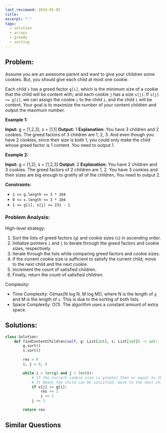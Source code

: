 ```yaml
---
last_reviewed: 2024-01-01
title: 
excerpt: "-"
tags:
  - solution
  - arrays
  - greedy
  - sorting
---
```

## Problem:
Assume you are an awesome parent and want to give your children some cookies. But, you should give each child at most one cookie.

Each child `i` has a greed factor `g[i]`, which is the minimum size of a cookie that the child will be content with; and each cookie `j` has a size `s[j]`. If `s[j] >= g[i]`, we can assign the cookie `j` to the child `i`, and the child `i` will be content. Your goal is to maximize the number of your content children and output the maximum number.

**Example 1:**

**Input:** g = [1,2,3], s = [1,1]
**Output:** 1
**Explanation:** You have 3 children and 2 cookies. The greed factors of 3 children are 1, 2, 3. 
And even though you have 2 cookies, since their size is both 1, you could only make the child whose greed factor is 1 content.
You need to output 1.

**Example 2:**

**Input:** g = [1,2], s = [1,2,3]
**Output:** 2
**Explanation:** You have 2 children and 3 cookies. The greed factors of 2 children are 1, 2. 
You have 3 cookies and their sizes are big enough to gratify all of the children, 
You need to output 2.

**Constraints:**

- `1 <= g.length <= 3 * 104`
- `0 <= s.length <= 3 * 104`
- `1 <= g[i], s[j] <= 231 - 1`

### Problem Analysis:

High-level strategy:

1. Sort the lists of greed factors (`g`) and cookie sizes (`s`) in ascending order.
2. Initialize pointers `i` and `j` to iterate through the greed factors and cookie sizes, respectively.
3. Iterate through the lists while comparing greed factors and cookie sizes.
4. If the current cookie size is sufficient to satisfy the current child, move to the next child and the next cookie.
5. Increment the count of satisfied children.
6. Finally, return the count of satisfied children.

Complexity:

- Time Complexity: O(max(N log N, M log M)), where N is the length of `g` and M is the length of `s`. This is due to the sorting of both lists.
- Space Complexity: O(1). The algorithm uses a constant amount of extra space.

## Solutions:

```python
class Solution:
    def findContentChildren(self, g: List[int], s: List[int]) -> int:
        g.sort()
        s.sort()

        res = 0
        i, j = 0, 0

        while i < len(g) and j < len(s):
            # If the current cookie size is greater than or equal to the current child's greed factor
            # It means the child can be satisfied, move to the next child and next cookie
            if s[j] >= g[i]:
                res += 1
                i += 1
            j += 1

        return res
```

## Similar Questions